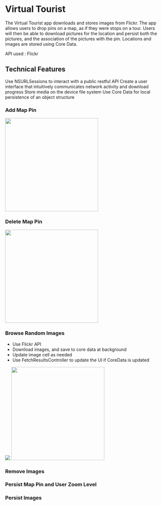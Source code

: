 # Virtual Tourist

The Virtual Tourist app downloads and stores images from Flickr. The app allows users to drop pins on a map, as if they were stops on a tour. Users will then be able to download pictures for the location and persist both the pictures, and the association of the pictures with the pin. Locations and images are stored using Core Data.

API used : Flickr

## Technical Features
Use NSURLSessions to interact with a public restful API
Create a user interface that intuitively communicates network activity and download progress
Store media on the device file system Use Core Data for local persistence of an object structure

### Add Map Pin
<img src="https://media.giphy.com/media/26Ff6cIIOEZVjfX9e/giphy.gif" width="300">

### Delete Map Pin
<img src="https://media.giphy.com/media/3ohjV0RGllpl69aSg8/giphy.gif" width="300">

### Browse Random Images
- Use Flickr API
- Download images, and save to core data at background
- Update image cell as needed
- Use FetchResultsController to update the UI if CoreData is updated
<img src="https://media.giphy.com/media/26Ff1S4AnJuGjf6Tu/giphy.gif">
<img src="https://media.giphy.com/media/26Ff4hFX5z4DRFqZG/giphy.gif" width="300">

### Remove Images

### Persist Map Pin and User Zoom Level

### Persist Images
